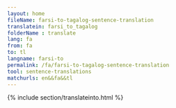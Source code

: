 ```yaml
---
layout: home
fileName: farsi-to-tagalog-sentence-translation
translatein: farsi_to_tagalog
folderName : translate
lang: fa
from: fa
to: tl
langname: farsi-to
permalink: /fa/farsi-to-tagalog-sentence-translation
tool: sentence-translations
matchurls: en&&fa&&tl
---
```

{% include section/translateinto.html %}
